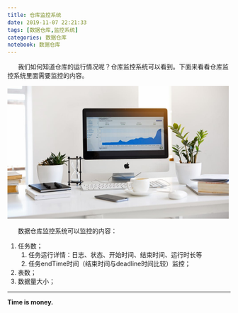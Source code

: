```yaml
---
title: 仓库监控系统
date: 2019-11-07 22:21:33
tags: [数据仓库,监控系统]
categories: 数据仓库
notebook: 数据仓库
---
```


&nbsp;&nbsp;&nbsp;&nbsp;&nbsp;&nbsp;我们如何知道仓库的运行情况呢？仓库监控系统可以看到。下面来看看仓库监控系统里面需要监控的内容。

<img src="仓库监控系统/monitor.jpeg" width="500" height="300"/>

<!-- more -->

&nbsp;&nbsp;&nbsp;&nbsp;&nbsp;&nbsp;数据仓库监控系统可以监控的内容：
1. 任务数；
   1. 任务运行详情：日志、状态、开始时间、结束时间、运行时长等
   2. 任务endTime时间（结束时间与deadline时间比较）监控；
2. 表数；
3. 数据量大小；

- - -
<b>Time is money.</b>